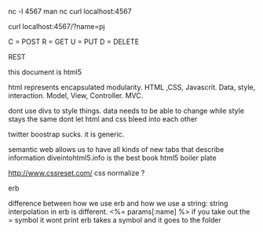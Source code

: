 nc -l 4567
man nc
curl localhost:4567

curl localhost:4567/?name=pj

C = POST
R = GET
U = PUT
D = DELETE

REST

<!doctype html> 
this document is html5
<html>
<head>
  <body>
    <!-- comment -->
  </body>
</head>

</html>

html represents encapsulated modularity. HTML ,CSS, Javascrit. Data, style, interaction. Model, View, Controller. MVC.

dont use divs to style things. 
data needs to be able to change while style stays the same 
dont let html and css bleed into each other

twitter boostrap sucks. it is generic.

semantic web allows us to have all kinds of new tabs that describe information 
diveintohtml5.info is the best book
html5 boiler plate

http://www.cssreset.com/
css normalize ?

erb

difference between how we use erb and how we use a string: string interpolation in erb is different.
<%= params[:name] %>
if you take out the = symbol it wont print
erb takes a symbol and it 
goes to the folder 
















